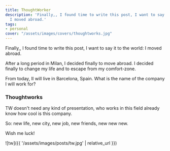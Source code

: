 ```yaml
---
title: ThoughtWorker
description: 'Finally,, I found time to write this post, I want to say it to the world:
  I moved abroad.'
tags:
- personal
cover: "/assets/images/covers/thoughtworks.jpg"
---
```



Finally,, I found time to write this post, I want to say it to the world: I moved abroad.

After a long period in Milan, I decided finally to move abroad. I decided finally to change my life and to escape from my comfort-zone.

From today, II will live in Barcelona, Spain. What is the name of the company I will work for?

### Thoughtworks

TW doesn't need any kind of presentation, who works in this field already know how cool is this company.

So: new life, new city, new job, new friends, new new new.

Wish me luck!

![tw]({{ '/assets/images/posts/tw.jpg' | relative_url }})
